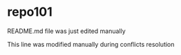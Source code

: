 # repo101

README.md file was just edited manually

This line was modified manually during conflicts resolution

